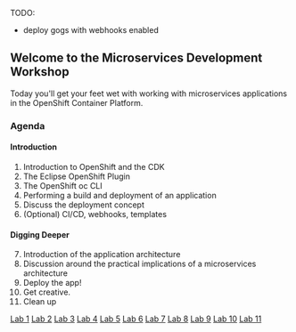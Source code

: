 TODO:
* deploy gogs with webhooks enabled

## Welcome to the Microservices Development Workshop

Today you'll get your feet wet with working with microservices applications in the OpenShift Container Platform.

### Agenda

#### Introduction
1. Introduction to OpenShift and the CDK
2. The Eclipse OpenShift Plugin
3. The OpenShift oc CLI
4. Performing a build and deployment of an application
5. Discuss the deployment concept
6. (Optional) CI/CD, webhooks, templates

#### Digging Deeper
7. Introduction of the application architecture
8. Discussion around the practical implications of a microservices architecture
9. Deploy the app!
10. Get creative.
11. Clean up


[Lab 1](lab1.md)
[Lab 2](lab2.md)
[Lab 3](lab3.md)
[Lab 4](lab4.md)
[Lab 5](lab5.md)
[Lab 6](lab6.md)
[Lab 7](lab7.md)
[Lab 8](lab8.md)
[Lab 9](lab9.md)
[Lab 10](lab10.md)
[Lab 11](lab11.md)
